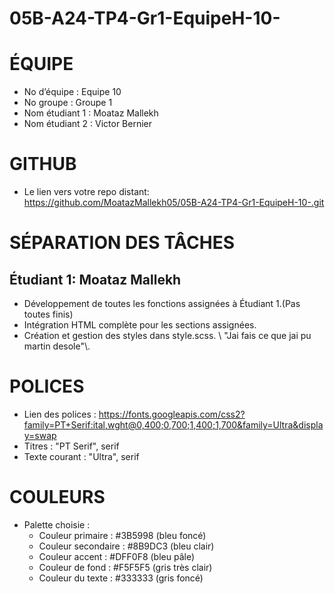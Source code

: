 # 05B-A24-TP4-Gr1-EquipeH-10-
# ÉQUIPE
* No d’équipe : Equipe 10 
* No groupe : Groupe 1
* Nom étudiant 1 : Moataz Mallekh
* Nom étudiant 2 : Victor Bernier

# GITHUB
* Le lien vers votre repo distant: https://github.com/MoatazMallekh05/05B-A24-TP4-Gr1-EquipeH-10-.git

# SÉPARATION DES TÂCHES


## Étudiant 1: Moataz Mallekh
* Développement de toutes les fonctions assignées à Étudiant 1.(Pas toutes finis)
* Intégration HTML complète pour les sections assignées.
* Création et gestion des styles dans style.scss.
\\ "Jai fais ce que jai pu martin desole"\\.



# POLICES 
* Lien des polices : https://fonts.googleapis.com/css2?family=PT+Serif:ital,wght@0,400;0,700;1,400;1,700&family=Ultra&display=swap
* Titres : "PT Serif", serif
* Texte courant : "Ultra", serif

# COULEURS
* Palette choisie :
  - Couleur primaire : #3B5998 (bleu foncé)
  - Couleur secondaire : #8B9DC3 (bleu clair)
  - Couleur accent : #DFF0F8 (bleu pâle)
  - Couleur de fond : #F5F5F5 (gris très clair)
  - Couleur du texte : #333333 (gris foncé)

